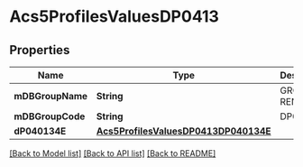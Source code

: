 # Acs5ProfilesValuesDP0413

## Properties
Name | Type | Description | Notes
------------ | ------------- | ------------- | -------------
**mDBGroupName** | **String** | GROSS RENT | 
**mDBGroupCode** | **String** | DP0413 | 
**dP040134E** | [**Acs5ProfilesValuesDP0413DP040134E**](Acs5ProfilesValuesDP0413DP040134E.md) |  | 

[[Back to Model list]](../README.md#documentation-for-models) [[Back to API list]](../README.md#documentation-for-api-endpoints) [[Back to README]](../README.md)


